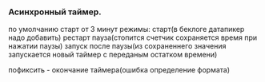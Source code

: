 ### Асинхронный таймер.

по умолчанию старт от 3 минут
режимы:
    старт(в беклоге датапикер надо добавить)
    рестарт
    пауза(стопится счетчик сохраняется время при нажатии паузы)
    запуск после паузы(из сохраненнего значения запускается новый таймер с переданым остатком времени)

пофиксить - окончание таймера(ошибка определение формата)

